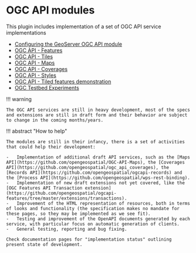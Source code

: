 # OGC API modules

This plugin includes implementation of a set of OGC API service implementations

<div class="grid cards" markdown>

-   [Configuring the GeoServer OGC API module](configure.md)
-   [OGC API - Features](features/index.md)
-   [OGC API - Tiles](tiles/index.md)
-   [OGC API - Maps](maps/index.md)
-   [OGC API - Coverages](coverages/index.md)
-   [OGC API - Styles](styles/index.md)
-   [OGC API - Tiled features demonstration](tiled-features/index.md)
-   [OGC Testbed Experiments](testbed.md)

</div>

!!! warning

    The OGC API services are still in heavy development, most of the specs and extensions are still in draft form and their behavior are subject to change in the coming months/years.

!!! abstract "How to help"

    The modules are still in their infancy, there is a set of activities that could help their development:
    
    -   Implementation of additional draft API services, such as the [Maps API](https://github.com/opengeospatial/OGC-API-Maps), the [Coverages API](https://github.com/opengeospatial/ogc_api_coverages), the [Records API](https://github.com/opengeospatial/ogcapi-records) and the [Process API](https://github.com/opengeospatial/wps-rest-binding).
    -   Implementation of new draft extensions not yet covered, like the [OGC Features API Transaction extension](https://github.com/opengeospatial/ogcapi-features/tree/master/extensions/transactions).
    -   Improvement of the HTML representation of resources, both in terms of looks and functionality (the specification makes no mandate for these pages, so they may be implemented as we see fit).
    -   Testing and improvement of the OpenAPI documents generated by each service, with particular focus on automatic generation of clients.
    -   General testing, reporting and bug fixing.
    
    Check documentation pages for "implementation status" outlining present state of development.
